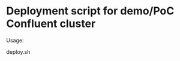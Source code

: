 # Deployment script for demo/PoC Confluent cluster

Usage:

deploy.sh 
  <namespace> \
  <cluster ingress domain> \
  <config yaml file> \
  <kafka username> \
  <kafka password> \
  <control centre username> \
  <control centre password>
